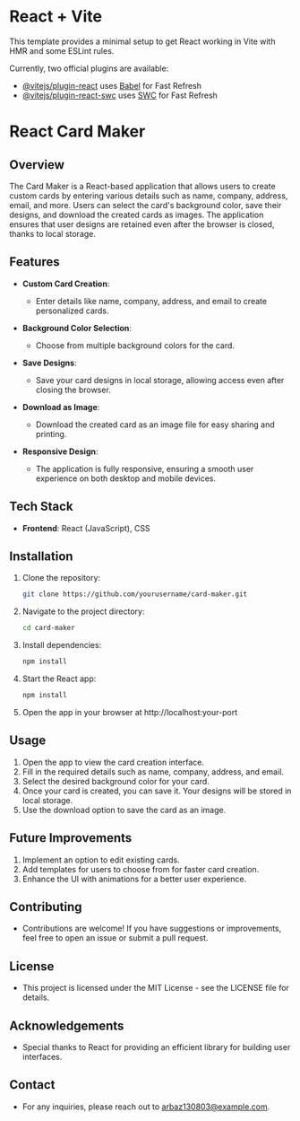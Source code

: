 # React + Vite

This template provides a minimal setup to get React working in Vite with HMR and some ESLint rules.

Currently, two official plugins are available:

- [@vitejs/plugin-react](https://github.com/vitejs/vite-plugin-react/blob/main/packages/plugin-react/README.md) uses [Babel](https://babeljs.io/) for Fast Refresh
- [@vitejs/plugin-react-swc](https://github.com/vitejs/vite-plugin-react-swc) uses [SWC](https://swc.rs/) for Fast Refresh


# React Card Maker

## Overview
The Card Maker is a React-based application that allows users to create custom cards by entering various details such as name, company, address, email, and more. Users can select the card's background color, save their designs, and download the created cards as images. The application ensures that user designs are retained even after the browser is closed, thanks to local storage.

## Features
- **Custom Card Creation**: 
  - Enter details like name, company, address, and email to create personalized cards.

- **Background Color Selection**: 
  - Choose from multiple background colors for the card.

- **Save Designs**: 
  - Save your card designs in local storage, allowing access even after closing the browser.

- **Download as Image**: 
  - Download the created card as an image file for easy sharing and printing.

- **Responsive Design**: 
  - The application is fully responsive, ensuring a smooth user experience on both desktop and mobile devices.

## Tech Stack
- **Frontend**: React (JavaScript), CSS

## Installation
1. Clone the repository:
   ```bash
   git clone https://github.com/yourusername/card-maker.git
2. Navigate to the project directory:
   ```bash
   cd card-maker
3. Install dependencies:
   ```bash
   npm install
4. Start the React app:
   ```bash
   npm install
5. Open the app in your browser at http://localhost:your-port

## Usage
1. Open the app to view the card creation interface.
2. Fill in the required details such as name, company, address, and email.
3. Select the desired background color for your card.
4. Once your card is created, you can save it. Your designs will be stored in local storage.
5. Use the download option to save the card as an image.

## Future Improvements
1. Implement an option to edit existing cards.
2. Add templates for users to choose from for faster card creation.
3. Enhance the UI with animations for a better user experience.

## Contributing
- Contributions are welcome! If you have suggestions or improvements, feel free to open an issue or submit a pull request.

## License
- This project is licensed under the MIT License - see the LICENSE file for details.

## Acknowledgements
- Special thanks to React for providing an efficient library for building user interfaces.

## Contact
- For any inquiries, please reach out to arbaz130803@example.com.
